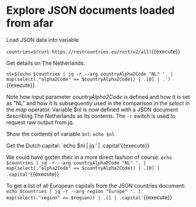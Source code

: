# Explore JSON documents loaded from afar

Load JSON data into variable

`countries=$(curl https://restcountries.eu/rest/v2/all)`{{execute}} 

Get details on The Netherlands: 

`nl=$(echo $countries | jq -r --arg countryAlpha2Code "NL" '. | map(select(."alpha2Code" == $countryAlpha2Code)) | .[0] | .')`{{execute}} 

Note how input parameter *countryAlpha2Code* is defined and how it is set as "NL" and how it is subsequently used in the comparison in the *select* in the *map* operator. Variable $nl is now defined with a JSON document describing The Netherlands as its contents. The `-r` switch is used to request raw output from jq. 

Show the contents of variable `$nl`:
`echo $nl`

Get the Dutch capital:
`echo $nl | jq '.| .capital'{{execute}}

We could have gotten their in a more direct fashion of course:
`echo $countries | jq -r --arg countryAlpha2Code "NL" '. | map(select(."alpha2Code" == $countryAlpha2Code)) | .[0] | .capital'`{{execute}} 

To get a list of all European capitals from the JSON countries document:
`echo $countries | jq -r --arg region "Europe" '. | map(select(."region" == $region)) | .[] | .capital'`{{execute}}
